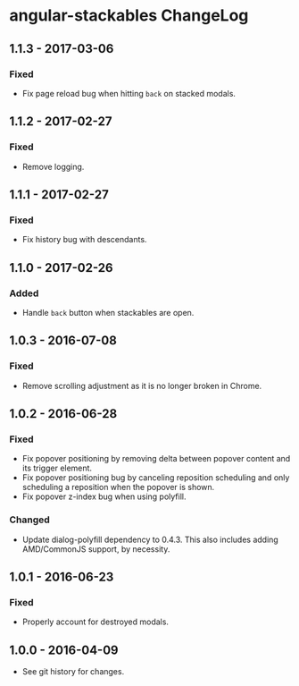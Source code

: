 # angular-stackables ChangeLog

## 1.1.3 - 2017-03-06

### Fixed
- Fix page reload bug when hitting `back` on stacked modals.

## 1.1.2 - 2017-02-27

### Fixed
- Remove logging.

## 1.1.1 - 2017-02-27

### Fixed
- Fix history bug with descendants.

## 1.1.0 - 2017-02-26

### Added
- Handle `back` button when stackables are open.

## 1.0.3 - 2016-07-08

### Fixed
- Remove scrolling adjustment as it is no longer broken in Chrome.

## 1.0.2 - 2016-06-28

### Fixed
- Fix popover positioning by removing delta between
  popover content and its trigger element.
- Fix popover positioning bug by canceling reposition
  scheduling and only scheduling a reposition when
  the popover is shown.
- Fix popover z-index bug when using polyfill.

### Changed
- Update dialog-polyfill dependency to 0.4.3. This also includes adding
  AMD/CommonJS support, by necessity.

## 1.0.1 - 2016-06-23

### Fixed
- Properly account for destroyed modals.

## 1.0.0 - 2016-04-09

- See git history for changes.
